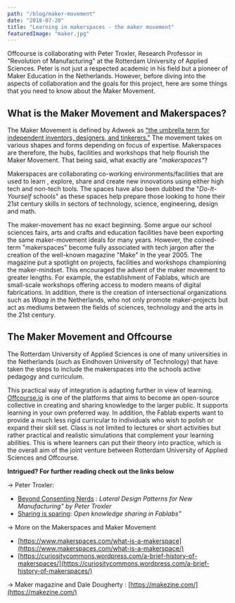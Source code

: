 ```yaml
---
path: "/blog/maker-movement"
date: "2018-07-20"
title: "Learning in makerspaces - the maker movement"
featuredImage: "maker.jpg"
---
```



Offcourse is collaborating with Peter Troxler, Research Professor in "Revolution of Manufacturing" at the Rotterdam University of Applied Sciences. Peter is not just a respected academic in his field but a pioneer of Maker Education in the Netherlands. However, before diving into the aspects of collaboration and the goals for this project, here are some things that you need to know about the Maker Movement.


## What is the Maker Movement and Makerspaces?

The Maker Movement is defined by Adweek as ["the umbrella term for independent inventors, designers, and tinkerers."](https://www.adweek.com/brand-marketing/which-big-brands-are-courting-maker-movement-and-why-156315/) The movement takes on various shapes and forms depending on focus of expertise. Makerspaces are therefore, the hubs, facilities and workshops that help flourish the Maker Movement. That being said, what exactly are "*makerspaces"*?

Makerspaces are collaborating co-working environments/facilities that are used to learn , explore, share and create new innovations using either high tech and non-tech tools. The spaces have also been dubbed the "*Do-It-Yourself* schools" as these spaces help prepare those looking to hone their 21st century skills in sectors of technology, science, engineering, design and math.

The maker-movement has no exact beginning. Some argue our school sciences fairs, arts and crafts and education facilities have been exporting the same maker-movement ideals for many years. However, the coined-term "makerspaces" become fully associated with tech jargon after the creation of the well-known magazine "Make" in the year 2005.  The magazine put a spotlight on projects, facilities and workshops championing the maker-mindset. This encouraged the advent of the maker movement to greater lengths. For example, the establishment of Fablabs, which are small-scale workshops offering access to modern means of digital fabrications. In addition, there is the creation of intersectional organizations such as *Waag* in the Netherlands, who not only promote maker-projects but act as mediums between the fields of sciences, technology and the arts in the 21st century.


## The Maker Movement and Offcourse

The Rotterdam University of Applied Sciences is one of many universities in the Netherlands (such as Eindhoven University of Technology) that have taken the steps to include the makerspaces into the schools active pedagogy and curriculum.

This practical way of integration is adapting further in view of learning. [Offcourse.io](http://offcourse.io) is one of the platforms that aims to become an open-source collective in creating and sharing knowledge to the larger public. It supports learning in your own preferred way. In addition, the Fablab experts want to provide a much less rigid curricular to individuals who wish to polish or expand their skill set. Class is not limited to lectures or short activities but rather practical and realistic simulations that complement your learning abilities. This is where learners can put their theory into practice, which is the overall aim of the joint venture between Rotterdam University of Applied Sciences and Offcourse.


**Intrigued? For further reading check out the links below**

→ Peter Troxler:

- [Beyond Consenting Nerds](https://www.hogeschoolrotterdam.nl/onderzoek/projecten-en-publicaties/creating-010/revolutie-in-de-maakindustrie/beyond-consenting-nerds/) : *Lateral Design Patterns for New Manufacturing" by Peter Troxler*
- [Sharing is sparing](https://www.narcis.nl/publication/RecordID/oai:hbokennisbank.nl:sharekit_hr%3Aoai%3Asurfsharekit.nl%3A5b7a9968-ab70-479d-9cf2-0ff6a2eb33a9): *Open knowledge sharing in Fablabs"*

→ More on the Makerspaces and Maker Movement

- [https://www.makerspaces.com/what-is-a-makerspace](https://www.makerspaces.com/what-is-a-makerspace/)
- [https://curiositycommons.wordpress.com/a-brief-history-of-makerspaces/](https://curiositycommons.wordpress.com/a-brief-history-of-makerspaces/)

→ Maker magazine and Dale Dougherty : [https://makezine.com/](https://makezine.com/)
